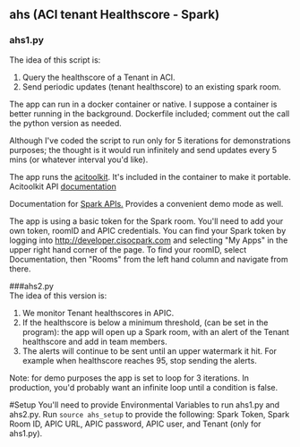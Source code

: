## ahs  (ACI tenant Healthscore - Spark)

### ahs1.py
The idea of this script is:  
1) Query the healthscore of a Tenant in ACI.  
2) Send periodic updates (tenant healthscore) to an existing spark room.  

The app can run in a docker container or native. I suppose a container is better running in the background. Dockerfile included; comment out the call the python version as needed.

Although I've coded the script to run only for 5 iterations for demonstrations purposes; the thought is it would run infinitely and send updates every 5 mins (or whatever interval you'd like).  

The app runs the [acitoolkit](https://github.com/datacenter/acitoolkit).  It's included in the container to make it portable.  
Acitoolkit API [documentation](https://acitoolkit.readthedocs.io/en/latest/modules.html)  


Documentation for [Spark APIs.](https://developer.ciscospark.com/getting-started.html) Provides a convenient demo mode as well.

The app is using a basic token for the Spark room. You'll need to add your own token, roomID and APIC credentials. 
You can find your Spark token by logging into <http://developer.cisocpark.com> and selecting "My Apps" in the upper right hand corner of the page. To find your roomID, select Documentation, then "Rooms" from the left hand column and navigate from there.  

 

###ahs2.py  
The idea of this version is:  
1) We monitor Tenant healthscores in APIC.  
2) If the healthscore is below a minimum threshold, (can be set in the program): the app will open up a Spark room, with an alert of the Tenant healthscore and add in team members.  
3) The alerts will continue to be sent until an upper watermark it hit. For example when healthscore reaches 95, stop sending the alerts. 


Note: for demo purposes the app is set to loop for 3 iterations. In production, you'd probably want an infinite loop until a condition is false.

#Setup
You'll need to provide Environmental Variables to run ahs1.py and ahs2.py. Run ``source ahs_setup`` to provide the following: Spark Token, Spark Room ID, APIC URL, APIC password, APIC user, and Tenant (only for ahs1.py).

 


